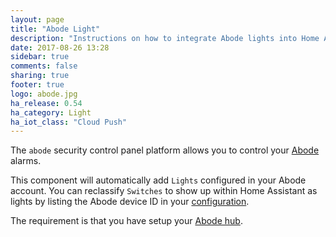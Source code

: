 ```yaml
---
layout: page
title: "Abode Light"
description: "Instructions on how to integrate Abode lights into Home Assistant."
date: 2017-08-26 13:28
sidebar: true
comments: false
sharing: true
footer: true
logo: abode.jpg
ha_release: 0.54
ha_category: Light
ha_iot_class: "Cloud Push"
---
```


The `abode` security control panel platform allows you to control your [Abode](https://goabode.com/) alarms.

This component will automatically add `Lights` configured in your Abode account. You can reclassify `Switches` to show up within Home Assistant as lights by listing the Abode device ID in your [configuration](/components/abode/#configuration).

The requirement is that you have setup your [Abode hub](/components/abode/).

